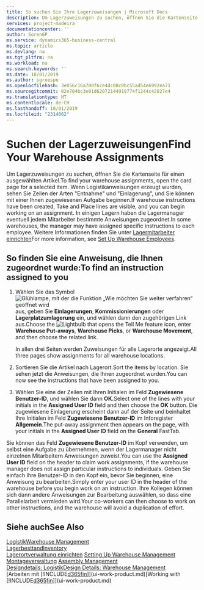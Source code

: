 ```yaml
---
title: So suchen Sie Ihre Lagerzuweisungen | Microsoft Docs
description: Um Lagerzuweisungen zu suchen, öffnen Sie die Kartenseite für einen ausgewählten Artikel. Wenn Logistikanweisungen erzeugt wurden, sehen Sie Zeilen der Arten "Entnahme" und "Einlagerung", und Sie können mit einer Ihnen zugewiesenen Aufgabe beginnen. In einigen Lagern haben die Lagermanager eventuell jedem Mitarbeiter bestimmte Anweisungen zugeordnet.
services: project-madeira
documentationcenter: ''
author: SorenGP
ms.service: dynamics365-business-central
ms.topic: article
ms.devlang: na
ms.tgt_pltfrm: na
ms.workload: na
ms.search.keywords: ''
ms.date: 10/01/2019
ms.author: sgroespe
ms.openlocfilehash: 3e056c16a700f6ce4dc08c0bc55ad54e6992ea71
ms.sourcegitcommit: 02e704bc3e01d62072144919774f1244c42827e4
ms.translationtype: HT
ms.contentlocale: de-CH
ms.lasthandoff: 10/01/2019
ms.locfileid: "2314062"
---
```

# <a name="find-your-warehouse-assignments"></a><span data-ttu-id="ace1b-105">Suchen der Lagerzuweisungen</span><span class="sxs-lookup"><span data-stu-id="ace1b-105">Find Your Warehouse Assignments</span></span>
<span data-ttu-id="ace1b-106">Um Lagerzuweisungen zu suchen, öffnen Sie die Kartenseite für einen ausgewählten Artikel.</span><span class="sxs-lookup"><span data-stu-id="ace1b-106">To find your warehouse assignments, open the card page for a selected item.</span></span> <span data-ttu-id="ace1b-107">Wenn Logistikanweisungen erzeugt wurden, sehen Sie Zeilen der Arten "Entnahme" und "Einlagerung", und Sie können mit einer Ihnen zugewiesenen Aufgabe beginnen.</span><span class="sxs-lookup"><span data-stu-id="ace1b-107">If warehouse instructions have been created, Take and Place lines are visible, and you can begin working on an assignment.</span></span> <span data-ttu-id="ace1b-108">In einigen Lagern haben die Lagermanager eventuell jedem Mitarbeiter bestimmte Anweisungen zugeordnet.</span><span class="sxs-lookup"><span data-stu-id="ace1b-108">In some warehouses, the manager may have assigned specific instructions to each employee.</span></span> <span data-ttu-id="ace1b-109">Weitere Informationen finden Sie unter [Lagermitarbeiter einrichten](warehouse-how-to-set-up-warehouse-employees.md)</span><span class="sxs-lookup"><span data-stu-id="ace1b-109">For more information, see [Set Up Warehouse Employees](warehouse-how-to-set-up-warehouse-employees.md).</span></span>

## <a name="to-find-an-instruction-assigned-to-you"></a><span data-ttu-id="ace1b-110">So finden Sie eine Anweisung, die Ihnen zugeordnet wurde:</span><span class="sxs-lookup"><span data-stu-id="ace1b-110">To find an instruction assigned to you</span></span>  
1.  <span data-ttu-id="ace1b-111">Wählen Sie das Symbol ![Glühlampe, mit der die Funktion „Wie möchten Sie weiter verfahren“ geöffnet wird](media/ui-search/search_small.png "Wie möchten Sie weiter verfahren?") aus, geben Sie **Einlagerungen**, **Kommissionierungen** oder **Lagerplatzumlagerung** ein, und wählen dann den zugehörigen Link aus.</span><span class="sxs-lookup"><span data-stu-id="ace1b-111">Choose the ![Lightbulb that opens the Tell Me feature](media/ui-search/search_small.png "Tell me what you want to do") icon, enter **Warehouse Put-aways**, **Warehouse Picks**, or **Warehouse Movement**, and then choose the related link.</span></span>

    <span data-ttu-id="ace1b-112">In allen drei Seiten werden Zuweisungen für alle Lagerorte angezeigt.</span><span class="sxs-lookup"><span data-stu-id="ace1b-112">All three pages show assignments for all warehouse locations.</span></span>  

2. <span data-ttu-id="ace1b-113">Sortieren Sie die Artikel nach Lagerort.</span><span class="sxs-lookup"><span data-stu-id="ace1b-113">Sort the items by location.</span></span> <span data-ttu-id="ace1b-114">Sie sehen jetzt die Anweisungen, die Ihnen zugeordnet wurden.</span><span class="sxs-lookup"><span data-stu-id="ace1b-114">You can now see the instructions that have been assigned to you.</span></span>  
3. <span data-ttu-id="ace1b-115">Wählen Sie eine der Zeilen mit Ihren Initialen im Feld **Zugewiesene Benutzer-ID**, und wählen Sie dann **OK.**</span><span class="sxs-lookup"><span data-stu-id="ace1b-115">Select one of the lines with your initials in the **Assigned User ID** field and then choose the **OK** button.</span></span> <span data-ttu-id="ace1b-116">Die zugewiesene Einlagerung erscheint dann auf der Seite und beinhaltet Ihre Initialen im Feld **Zugewiesene Benutzer-ID** im Inforegister **Allgemein**.</span><span class="sxs-lookup"><span data-stu-id="ace1b-116">The put-away assignment then appears on the page, with your initials in the **Assigned User ID** field on the **General** FastTab.</span></span>  

<span data-ttu-id="ace1b-117">Sie können das Feld **Zugewiesene Benutzer-ID** im Kopf verwenden, um selbst eine Aufgabe zu übernehmen, wenn der Lagermanager nicht einzelnen Mitarbeitern Anweisungen zuweist.</span><span class="sxs-lookup"><span data-stu-id="ace1b-117">You can use the **Assigned User ID** field on the header to claim work assignments, if the warehouse manager does not assign particular instructions to individuals.</span></span> <span data-ttu-id="ace1b-118">Geben Sie einfach Ihre Benutzer-ID in den Kopf ein, bevor Sie beginnen, eine Anweisung zu bearbeiten.</span><span class="sxs-lookup"><span data-stu-id="ace1b-118">Simply enter your user ID in the header of the warehouse before you begin work on an instruction.</span></span> <span data-ttu-id="ace1b-119">Ihre Kollegen können sich dann andere Anweisungen zur Bearbeitung auswählen, so dass eine Parallelarbeit vermieden wird.</span><span class="sxs-lookup"><span data-stu-id="ace1b-119">Your co-workers can then choose to work on other instructions, and the warehouse will avoid a duplication of effort.</span></span>  

## <a name="see-also"></a><span data-ttu-id="ace1b-120">Siehe auch</span><span class="sxs-lookup"><span data-stu-id="ace1b-120">See Also</span></span>  
[<span data-ttu-id="ace1b-121">Logistik</span><span class="sxs-lookup"><span data-stu-id="ace1b-121">Warehouse Management</span></span>](warehouse-manage-warehouse.md)  
[<span data-ttu-id="ace1b-122">Lagerbesttand</span><span class="sxs-lookup"><span data-stu-id="ace1b-122">Inventory</span></span>](inventory-manage-inventory.md)  
<span data-ttu-id="ace1b-123">[Lagerortverwaltung einrichten](warehouse-setup-warehouse.md)   </span><span class="sxs-lookup"><span data-stu-id="ace1b-123">[Setting Up Warehouse Management](warehouse-setup-warehouse.md)   </span></span>  
<span data-ttu-id="ace1b-124">[Montageverwaltung](assembly-assemble-items.md)  </span><span class="sxs-lookup"><span data-stu-id="ace1b-124">[Assembly Management](assembly-assemble-items.md)  </span></span>  
[<span data-ttu-id="ace1b-125">Designdetails: Logistik</span><span class="sxs-lookup"><span data-stu-id="ace1b-125">Design Details: Warehouse Management</span></span>](design-details-warehouse-management.md)  
<span data-ttu-id="ace1b-126">[Arbeiten mit [!INCLUDE[d365fin](includes/d365fin_md.md)]](ui-work-product.md)</span><span class="sxs-lookup"><span data-stu-id="ace1b-126">[Working with [!INCLUDE[d365fin](includes/d365fin_md.md)]](ui-work-product.md)</span></span> 
